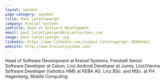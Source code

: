```yaml
---
layout: speaker
page-category: speaker
title: Paul Latzelsperger
company: Kreisel Systems
jobtitle: Head of Software Development
email: paul.latzelsperger@kreiselsystems.com
image: paul-latzelsperger.jpg
linkedin: https://www.linkedin.com/in/paul-latzelsperger-1694b4b2/
website: http://www.kreiselsystems.com/
---
```


Head of Software Development at Kreisel Systems, Freistadt
Senior Software Developer at Celum, Linz
Android Developer at Jumio, Linz/Vienna
Software Developer (robotics HMI) at KEBA AG, Linz
BSc. and MSc. at FH Hagenberg, Mobile Computing